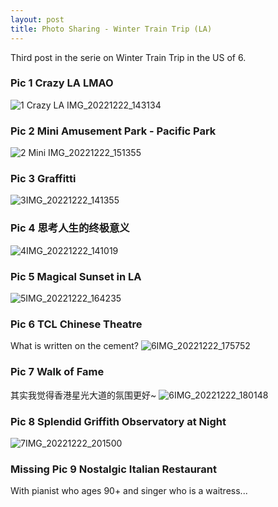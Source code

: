 ```yaml
---
layout: post
title: Photo Sharing - Winter Train Trip (LA)
---
```


Third post in the serie on Winter Train Trip in the US of 6.

### Pic 1 Crazy LA LMAO
![1 Crazy LA IMG_20221222_143134](https://user-images.githubusercontent.com/100028581/220240932-0ea2c0d0-021f-44bc-ae5b-4ec0e66731f2.jpg)

### Pic 2 Mini Amusement Park - Pacific Park
![2 Mini IMG_20221222_151355](https://user-images.githubusercontent.com/100028581/220240938-c9385e76-8fd9-491f-ac89-6bca9b16cf28.jpg)

### Pic 3 Graffitti
![3IMG_20221222_141355](https://user-images.githubusercontent.com/100028581/220240946-026af8f6-292d-4695-b5e5-928fbe6384b5.jpg)

### Pic 4 思考人生的终极意义
![4IMG_20221222_141019](https://user-images.githubusercontent.com/100028581/220240958-987d281f-20c0-46e9-a88d-d28ab5687316.jpg)

### Pic 5 Magical Sunset in LA
![5IMG_20221222_164235](https://user-images.githubusercontent.com/100028581/220240965-f0e284f6-f2ae-44d6-a64f-e86f07206020.jpg)

### Pic 6 TCL Chinese Theatre
What is written on the cement?
![6IMG_20221222_175752](https://user-images.githubusercontent.com/100028581/220240971-39e9ee57-b94e-42b8-80c4-d403303f8f59.jpg)

### Pic 7 Walk of Fame
其实我觉得香港星光大道的氛围更好~
![6IMG_20221222_180148](https://user-images.githubusercontent.com/100028581/220240984-aaae4d3b-94bb-430f-8b21-476fe1fcfdba.jpg)

### Pic 8 Splendid Griffith Observatory at Night
![7IMG_20221222_201500](https://user-images.githubusercontent.com/100028581/220241000-943a5893-4c4d-4a47-81f0-92bb9849dd87.jpg)

### Missing Pic 9 Nostalgic Italian Restaurant
With pianist who ages 90+ and singer who is a waitress...
